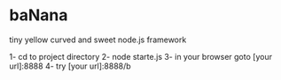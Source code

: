 baNana
======

tiny yellow curved and sweet node.js framework


1- cd to project directory
2- node starte.js
3- in your browser goto [your url]:8888
4- try [your url]:8888/b

